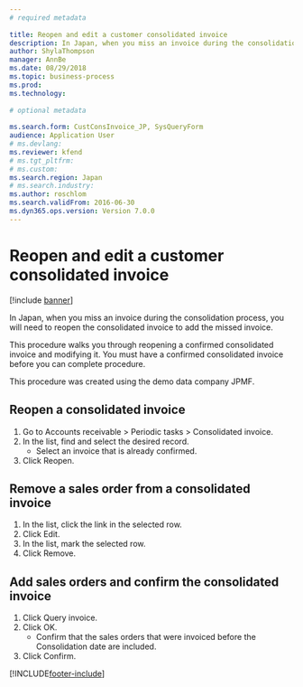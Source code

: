 ```yaml
--- 
# required metadata 
 
title: Reopen and edit a customer consolidated invoice
description: In Japan, when you miss an invoice during the consolidation process, you will need to reopen the consolidated invoice to add the missed invoice. 
author: ShylaThompson
manager: AnnBe 
ms.date: 08/29/2018
ms.topic: business-process 
ms.prod:  
ms.technology:  
 
# optional metadata 
 
ms.search.form: CustConsInvoice_JP, SysQueryForm   
audience: Application User 
# ms.devlang:  
ms.reviewer: kfend
# ms.tgt_pltfrm:  
# ms.custom:  
ms.search.region: Japan
# ms.search.industry: 
ms.author: roschlom
ms.search.validFrom: 2016-06-30 
ms.dyn365.ops.version: Version 7.0.0 
---
```

# Reopen and edit a customer consolidated invoice

[!include [banner](../../includes/banner.md)]

In Japan, when you miss an invoice during the consolidation process, you will need to reopen the consolidated invoice to add the missed invoice. 



This procedure walks you through reopening a confirmed consolidated invoice and modifying it. You must have a confirmed consolidated invoice before you can complete procedure.



This procedure was created using the demo data company JPMF.


## Reopen a consolidated invoice
1. Go to Accounts receivable > Periodic tasks > Consolidated invoice.
2. In the list, find and select the desired record.
    * Select an invoice that is already confirmed.  
3. Click Reopen.

## Remove a sales order from a consolidated invoice
1. In the list, click the link in the selected row.
2. Click Edit.
3. In the list, mark the selected row.
4. Click Remove.

## Add sales orders and confirm the consolidated invoice
1. Click Query invoice.
2. Click OK.
    * Confirm that the sales orders that were invoiced before the Consolidation date are included.  
3. Click Confirm.



[!INCLUDE[footer-include](../../../includes/footer-banner.md)]